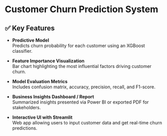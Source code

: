 
# Customer Churn Prediction System

## ✅ Key Features

- **Predictive Model**  
  Predicts churn probability for each customer using an XGBoost classifier.

- **Feature Importance Visualization**  
  Bar chart highlighting the most influential factors driving customer churn.

- **Model Evaluation Metrics**  
  Includes confusion matrix, accuracy, precision, recall, and F1-score.

- **Business Insights Dashboard / Report**  
  Summarized insights presented via Power BI or exported PDF for stakeholders.

- **Interactive UI with Streamlit**  
  Web app allowing users to input customer data and get real-time churn predictions.

